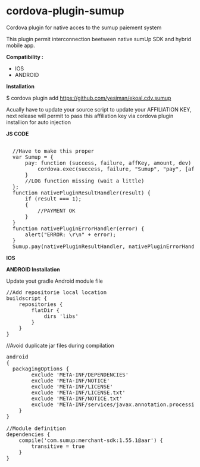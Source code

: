 # cordova-plugin-sumup
Cordova plugin for native acces to the sumup paiement system

This plugin permit interconnection beetween native sumUp SDK and hybrid mobile app.

<b>Compatibility :</b>
- IOS
- ANDROID

<b>Installation</b>

$ cordova plugin add https://github.com/yesiman/ekoal.cdv.sumup

Acually have to update your source script to update your AFFILIATION KEY, next release will permit to pass this affiliation key via cordova plugin installion for auto injection

<b>JS CODE</b>

<pre>

  //Have to make this proper
  var Sumup = {
      pay: function (success, failure, affKey, amount, dev) {
          cordova.exec(success, failure, "Sumup", "pay", [affKey, amount, dev]);
      }
      //LOG function missing (wait a little)
  };
  function nativePluginResultHandler(result) {
      if (result === 1);
      {
          //PAYMENT OK
      }
  }
  function nativePluginErrorHandler(error) {
      alert("ERROR: \r\n" + error);
  }
  Sumup.pay(nativePluginResultHandler, nativePluginErrorHandler, "YOUR_AFFILIATION_KEY", "AMOUNT", "CURRENCY_CODE");
</pre>

<b>IOS</b>

<b>ANDROID Installation</b>

Update yout gradle Android module file 
<pre>
//Add repositorie local location
buildscript {
    repositories {
        flatDir {
            dirs 'libs'
        }
    }
}
</pre>
//Avoid duplicate jar files during compilation
<pre>
android
{
  packagingOptions {
        exclude 'META-INF/DEPENDENCIES'
        exclude 'META-INF/NOTICE'
        exclude 'META-INF/LICENSE'
        exclude 'META-INF/LICENSE.txt'
        exclude 'META-INF/NOTICE.txt'
        exclude 'META-INF/services/javax.annotation.processing.Processor'
    }
}

//Module definition
dependencies {
    compile('com.sumup:merchant-sdk:1.55.1@aar') {
        transitive = true
    }
}
</pre>
